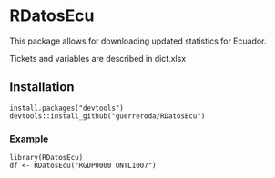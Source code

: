# RDatosEcu

This package allows for downloading updated statistics for Ecuador.

Tickets and variables are described in dict.xlsx

## Installation

```
install.packages("devtools")
devtools::install_github("guerreroda/RDatosEcu")
```

### Example

```
library(RDatosEcu)
df <- RDatosEcu("RGDP0000 UNTL1007")
```
